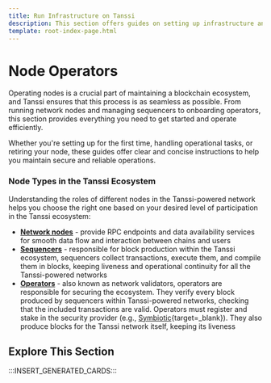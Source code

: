 ```yaml
---
title: Run Infrastructure on Tanssi
description: This section offers guides on setting up infrastructure and nodes for RPC services, block production, and validation within the Tanssi ecosystem.
template: root-index-page.html
---
```


# Node Operators

Operating nodes is a crucial part of maintaining a blockchain ecosystem, and Tanssi ensures that this process is as seamless as possible. From running network nodes and managing sequencers to onboarding operators, this section provides everything you need to get started and operate efficiently.

Whether you're setting up for the first time, handling operational tasks, or retiring your node, these guides offer clear and concise instructions to help you maintain secure and reliable operations.

### Node Types in the Tanssi Ecosystem

Understanding the roles of different nodes in the Tanssi-powered network helps you choose the right one based on your desired level of participation in the Tanssi ecosystem:

- [**Network nodes**](/node-operators/network-node/) - provide RPC endpoints and data availability services for smooth data flow and interaction between chains and users
- [**Sequencers**](/node-operators/sequencers/) - responsible for block production within the Tanssi ecosystem, sequencers collect transactions, execute them, and compile them in blocks, keeping liveness and operational continuity for all the Tanssi-powered networks
- [**Operators**](/node-operators/operators/) - also known as network validators, operators are responsible for securing the ecosystem. They verify every block produced by sequencers within Tanssi-powered networks, checking that the included transactions are valid. Operators must register and stake in the security provider (e.g., [Symbiotic](/learn/tanssi/external-security-providers/symbiotic/){target=\_blank}). They also produce blocks for the Tanssi network itself, keeping its liveness

## Explore This Section

:::INSERT_GENERATED_CARDS::: 
